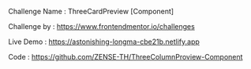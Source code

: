 Challenge Name : ThreeCardPreview [Component]

Challenge by :  https://www.frontendmentor.io/challenges

Live Demo : https://astonishing-longma-cbe21b.netlify.app

Code : https://github.com/ZENSE-TH/ThreeColumnProview-Component
